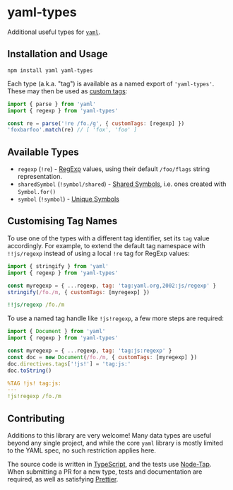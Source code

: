 # yaml-types

Additional useful types for [`yaml`](https://github.com/eemeli/yaml).

## Installation and Usage

```
npm install yaml yaml-types
```

Each type (a.k.a. "tag") is available as a named export of `'yaml-types'`.
These may then be used as [custom tags](https://eemeli.org/yaml/#writing-custom-tags):

```js
import { parse } from 'yaml'
import { regexp } from 'yaml-types'

const re = parse('!re /fo./g', { customTags: [regexp] })
'foxbarfoo'.match(re) // [ 'fox', 'foo' ]
```

## Available Types

- `regexp` (`!re`) - [RegExp] values,
  using their default `/foo/flags` string representation.
- `sharedSymbol` (`!symbol/shared`) - [Shared Symbols], i.e. ones created with `Symbol.for()`
- `symbol` (`!symbol`) - [Unique Symbols]

[RegExp]: https://developer.mozilla.org/en-US/docs/Web/JavaScript/Guide/Regular_expressions
[Shared Symbols]: https://developer.mozilla.org/en-US/docs/Web/JavaScript/Reference/Global_Objects/Symbol#shared_symbols_in_the_global_symbol_registry
[Unique Symbols]: https://developer.mozilla.org/en-US/docs/Web/JavaScript/Reference/Global_Objects/Symbol

## Customising Tag Names

To use one of the types with a different tag identifier, set its `tag` value accordingly.
For example, to extend the default tag namespace with `!!js/regexp`
instead of using a local `!re` tag for RegExp values:

```js
import { stringify } from 'yaml'
import { regexp } from 'yaml-types'

const myregexp = { ...regexp, tag: 'tag:yaml.org,2002:js/regexp' }
stringify(/fo./m, { customTags: [myregexp] })
```

```yaml
!!js/regexp /fo./m
```

To use a named tag handle like `!js!regexp`, a few more steps are required:

```js
import { Document } from 'yaml'
import { regexp } from 'yaml-types'

const myregexp = { ...regexp, tag: 'tag:js:regexp' }
const doc = new Document(/fo./m, { customTags: [myregexp] })
doc.directives.tags['!js!'] = 'tag:js:'
doc.toString()
```

```yaml
%TAG !js! tag:js:
---
!js!regexp /fo./m
```

## Contributing

Additions to this library are very welcome!
Many data types are useful beyond any single project,
and while the core `yaml` library is mostly limited to the YAML spec,
no such restriction applies here.

The source code is written in [TypeScript], and the tests use [Node-Tap].
When submitting a PR for a new type, tests and documentation are required,
as well as satisfying [Prettier].

[TypeScript]: https://www.typescriptlang.org/
[Node-Tap]: https://node-tap.org/
[Prettier]: https://prettier.io/
